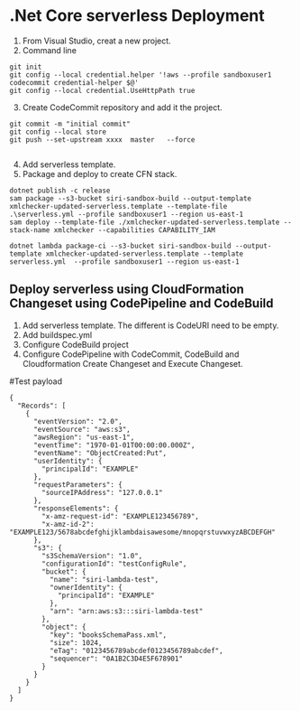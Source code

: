 # .Net Core serverless Deployment
1. From Visual Studio, creat a new project.
2. Command line

```
git init
git config --local credential.helper '!aws --profile sandboxuser1 codecommit credential-helper $@'   
git config --local credential.UseHttpPath true
```
3. Create CodeCommit repository and add it the project.

```
git commit -m "initial commit"
git config --local store
git push --set-upstream xxxx  master   --force


```

4. Add serverless template.
3. Package and deploy to create CFN stack.
```
dotnet publish -c release
sam package --s3-bucket siri-sandbox-build --output-template xmlchecker-updated-serverless.template --template-file .\serverless.yml --profile sandboxuser1 --region us-east-1
sam deploy --template-file ./xmlchecker-updated-serverless.template --stack-name xmlchecker --capabilities CAPABILITY_IAM

dotnet lambda package-ci --s3-bucket siri-sandbox-build --output-template xmlchecker-updated-serverless.template --template serverless.yml  --profile sandboxuser1 --region us-east-1
```
## Deploy serverless using CloudFormation Changeset using CodePipeline and CodeBuild

1. Add serverless template.  The different is CodeURI need to be empty.
2. Add buildspec.yml
3. Configure CodeBuild project
4. Configure CodePipeline with CodeCommit, CodeBuild and Cloudformation Create Changeset and Execute Changeset.



#Test payload

```
{
  "Records": [
    {
      "eventVersion": "2.0",
      "eventSource": "aws:s3",
      "awsRegion": "us-east-1",
      "eventTime": "1970-01-01T00:00:00.000Z",
      "eventName": "ObjectCreated:Put",
      "userIdentity": {
        "principalId": "EXAMPLE"
      },
      "requestParameters": {
        "sourceIPAddress": "127.0.0.1"
      },
      "responseElements": {
        "x-amz-request-id": "EXAMPLE123456789",
        "x-amz-id-2": "EXAMPLE123/5678abcdefghijklambdaisawesome/mnopqrstuvwxyzABCDEFGH"
      },
      "s3": {
        "s3SchemaVersion": "1.0",
        "configurationId": "testConfigRule",
        "bucket": {
          "name": "siri-lambda-test",
          "ownerIdentity": {
            "principalId": "EXAMPLE"
          },
          "arn": "arn:aws:s3:::siri-lambda-test"
        },
        "object": {
          "key": "booksSchemaPass.xml",
          "size": 1024,
          "eTag": "0123456789abcdef0123456789abcdef",
          "sequencer": "0A1B2C3D4E5F678901"
        }
      }
    }
  ]
}

```